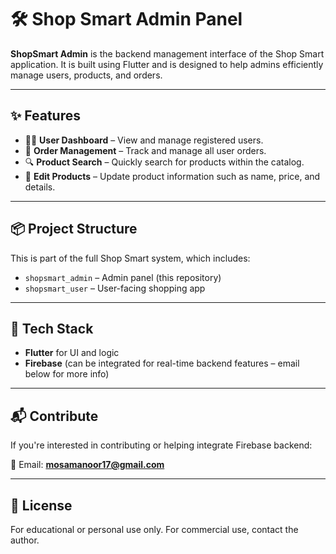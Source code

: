 # 🛠️ Shop Smart Admin Panel

**ShopSmart Admin** is the backend management interface of the Shop Smart application. It is built using Flutter and is designed to help admins efficiently manage users, products, and orders.

---

## ✨ Features

- 🧑‍💼 **User Dashboard** – View and manage registered users.  
- 🛒 **Order Management** – Track and manage all user orders.  
- 🔍 **Product Search** – Quickly search for products within the catalog.  
- 📝 **Edit Products** – Update product information such as name, price, and details.  

---

## 📦 Project Structure

This is part of the full Shop Smart system, which includes:

- `shopsmart_admin` – Admin panel (this repository)  
- `shopsmart_user` – User-facing shopping app  

---

## 🔧 Tech Stack

- **Flutter** for UI and logic  
- **Firebase** (can be integrated for real-time backend features – email below for more info)

---

## 📬 Contribute

If you're interested in contributing or helping integrate Firebase backend:

📧 Email: **mosamanoor17@gmail.com**

---

## 📜 License

For educational or personal use only. For commercial use, contact the author.
